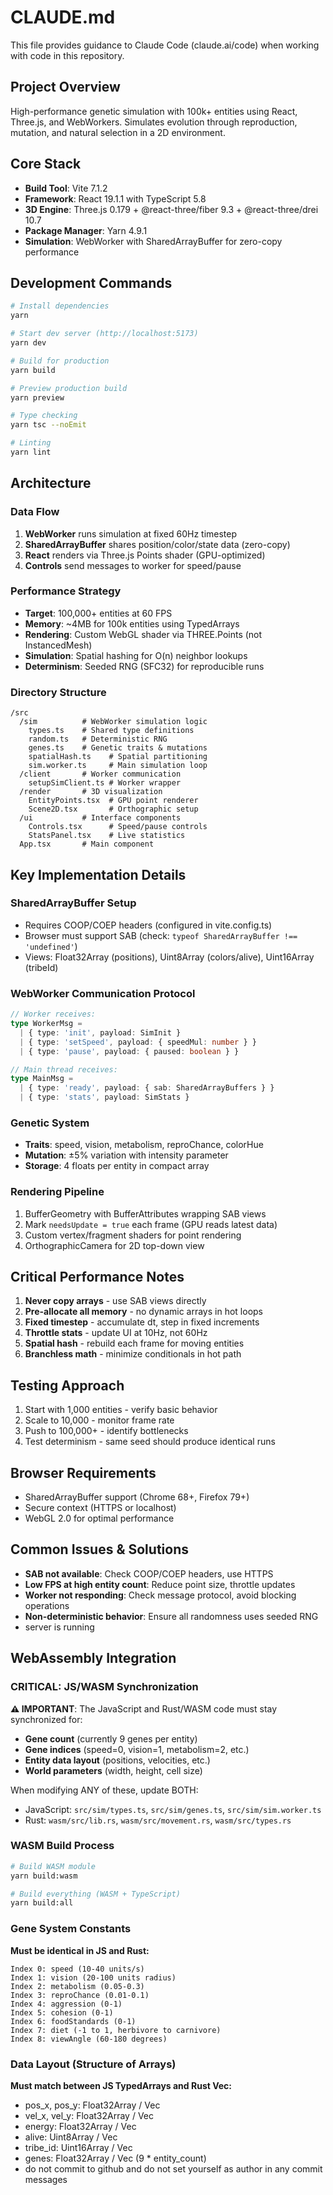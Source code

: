 # CLAUDE.md

This file provides guidance to Claude Code (claude.ai/code) when working with code in this repository.

## Project Overview

High-performance genetic simulation with 100k+ entities using React, Three.js, and WebWorkers. Simulates evolution through reproduction, mutation, and natural selection in a 2D environment.

## Core Stack

- **Build Tool**: Vite 7.1.2
- **Framework**: React 19.1.1 with TypeScript 5.8
- **3D Engine**: Three.js 0.179 + @react-three/fiber 9.3 + @react-three/drei 10.7
- **Package Manager**: Yarn 4.9.1
- **Simulation**: WebWorker with SharedArrayBuffer for zero-copy performance

## Development Commands

```bash
# Install dependencies
yarn

# Start dev server (http://localhost:5173)
yarn dev

# Build for production
yarn build

# Preview production build
yarn preview

# Type checking
yarn tsc --noEmit

# Linting
yarn lint
```

## Architecture

### Data Flow
1. **WebWorker** runs simulation at fixed 60Hz timestep
2. **SharedArrayBuffer** shares position/color/state data (zero-copy)
3. **React** renders via Three.js Points shader (GPU-optimized)
4. **Controls** send messages to worker for speed/pause

### Performance Strategy
- **Target**: 100,000+ entities at 60 FPS
- **Memory**: ~4MB for 100k entities using TypedArrays
- **Rendering**: Custom WebGL shader via THREE.Points (not InstancedMesh)
- **Simulation**: Spatial hashing for O(n) neighbor lookups
- **Determinism**: Seeded RNG (SFC32) for reproducible runs

### Directory Structure
```
/src
  /sim          # WebWorker simulation logic
    types.ts    # Shared type definitions
    random.ts   # Deterministic RNG
    genes.ts    # Genetic traits & mutations
    spatialHash.ts    # Spatial partitioning
    sim.worker.ts     # Main simulation loop
  /client       # Worker communication
    setupSimClient.ts # Worker wrapper
  /render       # 3D visualization
    EntityPoints.tsx  # GPU point renderer
    Scene2D.tsx       # Orthographic setup
  /ui           # Interface components
    Controls.tsx      # Speed/pause controls
    StatsPanel.tsx    # Live statistics
  App.tsx       # Main component
```

## Key Implementation Details

### SharedArrayBuffer Setup
- Requires COOP/COEP headers (configured in vite.config.ts)
- Browser must support SAB (check: `typeof SharedArrayBuffer !== 'undefined'`)
- Views: Float32Array (positions), Uint8Array (colors/alive), Uint16Array (tribeId)

### WebWorker Communication Protocol
```typescript
// Worker receives:
type WorkerMsg = 
  | { type: 'init', payload: SimInit }
  | { type: 'setSpeed', payload: { speedMul: number } }
  | { type: 'pause', payload: { paused: boolean } }

// Main thread receives:
type MainMsg =
  | { type: 'ready', payload: { sab: SharedArrayBuffers } }
  | { type: 'stats', payload: SimStats }
```

### Genetic System
- **Traits**: speed, vision, metabolism, reproChance, colorHue
- **Mutation**: ±5% variation with intensity parameter
- **Storage**: 4 floats per entity in compact array

### Rendering Pipeline
1. BufferGeometry with BufferAttributes wrapping SAB views
2. Mark `needsUpdate = true` each frame (GPU reads latest data)
3. Custom vertex/fragment shaders for point rendering
4. OrthographicCamera for 2D top-down view

## Critical Performance Notes

1. **Never copy arrays** - use SAB views directly
2. **Pre-allocate all memory** - no dynamic arrays in hot loops
3. **Fixed timestep** - accumulate dt, step in fixed increments
4. **Throttle stats** - update UI at 10Hz, not 60Hz
5. **Spatial hash** - rebuild each frame for moving entities
6. **Branchless math** - minimize conditionals in hot path

## Testing Approach

1. Start with 1,000 entities - verify basic behavior
2. Scale to 10,000 - monitor frame rate
3. Push to 100,000+ - identify bottlenecks
4. Test determinism - same seed should produce identical runs

## Browser Requirements

- SharedArrayBuffer support (Chrome 68+, Firefox 79+)
- Secure context (HTTPS or localhost)
- WebGL 2.0 for optimal performance

## Common Issues & Solutions

- **SAB not available**: Check COOP/COEP headers, use HTTPS
- **Low FPS at high entity count**: Reduce point size, throttle updates
- **Worker not responding**: Check message protocol, avoid blocking operations
- **Non-deterministic behavior**: Ensure all randomness uses seeded RNG
- server is running

## WebAssembly Integration

### CRITICAL: JS/WASM Synchronization

**⚠️ IMPORTANT**: The JavaScript and Rust/WASM code must stay synchronized for:
- **Gene count** (currently 9 genes per entity)
- **Gene indices** (speed=0, vision=1, metabolism=2, etc.)
- **Entity data layout** (positions, velocities, etc.)
- **World parameters** (width, height, cell size)

When modifying ANY of these, update BOTH:
- JavaScript: `src/sim/types.ts`, `src/sim/genes.ts`, `src/sim/sim.worker.ts`
- Rust: `wasm/src/lib.rs`, `wasm/src/movement.rs`, `wasm/src/types.rs`

### WASM Build Process

```bash
# Build WASM module
yarn build:wasm

# Build everything (WASM + TypeScript)
yarn build:all
```

### Gene System Constants

**Must be identical in JS and Rust:**
```
Index 0: speed (10-40 units/s)
Index 1: vision (20-100 units radius)
Index 2: metabolism (0.05-0.3)
Index 3: reproChance (0.01-0.1)
Index 4: aggression (0-1)
Index 5: cohesion (0-1)
Index 6: foodStandards (0-1)
Index 7: diet (-1 to 1, herbivore to carnivore)
Index 8: viewAngle (60-180 degrees)
```

### Data Layout (Structure of Arrays)

**Must match between JS TypedArrays and Rust Vec:**
- pos_x, pos_y: Float32Array / Vec<f32>
- vel_x, vel_y: Float32Array / Vec<f32>
- energy: Float32Array / Vec<f32>
- alive: Uint8Array / Vec<u8>
- tribe_id: Uint16Array / Vec<u16>
- genes: Float32Array / Vec<f32> (9 * entity_count)
- do not commit to github and do not set yourself as author in any commit messages